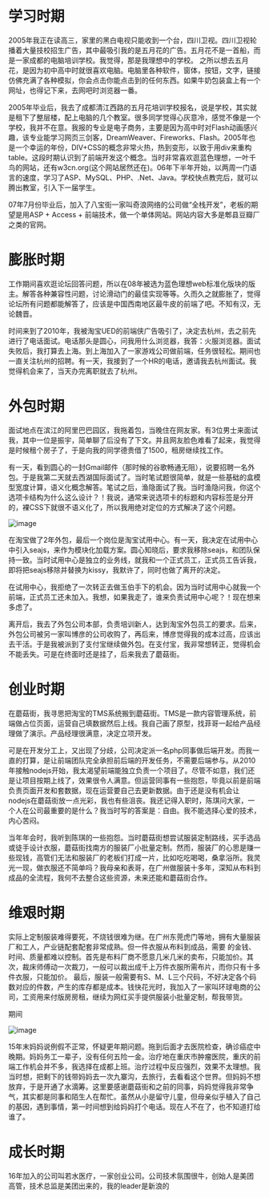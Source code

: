# 学习时期

2005年我正在读高三，家里的黑白电视只能收到一个台，四川卫视。四川卫视轮播着大量技校招生广告，其中最吸引我的是五月花的广告。五月花不是一首船，而是一家成都的电脑培训学校。我觉得，那是我理想中的学校。
之所以想去五月花，是因为初中高中时就很喜欢电脑。电脑里各种软件，窗体，按钮，文字，链接仿佛充满了各种模拟，你会点击你能点击到的任何东西。如果牛奶包装盒上有一个网址，也得记下来，去网吧时浏览器一番。

2005年毕业后，我去了成都清江西路的五月花培训学校报名，说是学校，其实就是租下了整层楼，配上电脑的几个教室。很多同学觉得心灰意冷，感觉不像是一个学校，我并不在意。我报的专业是电子商务，主要是因为高中时对Flash动画感兴趣，该专业能学习网页三剑客，DreamWeaver、Fireworks、Flash。2005年也是一个幸运的年份，DIV+CSS的概念非常火热，热到变形，以致于用div来重构table。这段时期认识到了前端开发这个概念。当时非常喜欢逛蓝色理想，一叶千鸟的网站，还有w3cn.org(这个网站居然还在)。06年下半年开始，以两周一门语言的速度，学习了ASP、MySQL、PHP、.Net、Java。学校快点教完后，就可以腾出教室，引入下一届学生。

07年7月份毕业后，加入了八宝街一家叫奇浪网络的公司做“全栈开发”，老板的期望是用ASP + Access + 前端技术，做一个单体网站。网站内容大多是郫县豆瓣厂之类的官网。

# 膨胀时期

工作期间喜欢逛论坛回答问题，所以在08年被选为蓝色理想web标准化版块的版主。解答各种兼容性问题，讨论滑动门的最佳实现等等。久而久之就膨胀了，觉得论坛所有问题都能解答了，应该是中国西南地区最牛皮的前端了吧。不知有汉，无论魏晋。

时间来到了2010年，我被淘宝UED的前端侠广告吸引了，决定去杭州，去之前先进行了电话面试。电话那头是圆心，问我用什么浏览器，我答：火服浏览器。面试失败后，我打算去上海。到上海加入了一家游戏公司做前端，任务很轻松。期间也一直关注杭州的招聘。有一天，我接到了一个HR的电话，邀请我去杭州面试。我觉得机会来了，当天办完离职就去了杭州。

# 外包时期

面试地点在滨江的阿里巴巴园区，我拖着包，当晚住在网友家。有3位男士来面试我，其中一位是振宇，简单聊了后没有了下文。并且网友脸色难看了起来，我觉得是时候租个房子了，于是向我的同学德贵借了1500，租房继续找工作。

有一天，看到圆心的一封Gmail邮件（那时候的谷歌畅通无阻），说要招聘一名外包。于是我第二天就去西湖国际面试了。当时笔试题很简单，就是一些基础的盒模型宽度计算，语义化概念解答。笔试之后，渔隐面试了我。当时渔隐问我，你这个选项卡结构为什么这么设计？！我说，通常来说选项卡的标题和内容标签是分开的，裸CSS下就很不语义化了，所以我用绝对定位的方式解决了这个问题。

![image](https://user-images.githubusercontent.com/342509/108873036-c2e40600-7635-11eb-80cd-e326462775d1.png)

在淘宝做了2年外包，最后一个岗位是淘宝试用中心。有一天，我决定在试用中心中引入seajs，来作为模块化加载方案。圆心知晓后，要求我移除seajs，和团队保持一致。当时试用中心是独立的业务线，就我和一个正式员工，正式员工告诉我，即将把seajs移除并替换为kissy，我默许了，同时也做了离开的决定。

在试用中心，我拒绝了一次转正去做玉伯手下的机会。因为当时试用中心就我一个前端，正式员工还未加入。我想，如果我走了，谁来负责试用中心呢？！现在想来多虑了。

离开后，我去了外包公司本部，负责培训新人，达到淘宝外包员工的要求。后来，外包公司被另一家叫博彦的公司收购了，再后来，博彦觉得我的成本过高，应该出去干活。于是我被派到了支付宝继续做外包。在支付宝，我非常想转正，觉得机会不能丢失。可是在终面时还是挂了，后来我去了蘑菇街。

# 创业时期

在蘑菇街，我寻思把淘宝的TMS系统搬到蘑菇街。TMS是一款内容管理系统，前端做占位页面，运营自己填数据然后上线。我自己画了原型，找菲哥一起给产品经理做了演示。产品经理很满意，决定立项开发。

可是在开发分工上，又出现了分歧，公司决定派一名php同事做后端开发。而我一直的打算，是让前端团队完全承担前后端的开发任务，不需要后端参与。从2010年接触nodejs开始，我太渴望前端能独立负责一个项目了。尽管不如意，我们还是让项目按期上线了，效果很令人满意。但运营同事有一些抱怨，毕竟以前是前端负责页面开发和套数据，现在运营要自己去更新数据。由于还是没有机会让nodejs在蘑菇街放一点光彩，我也有些沮丧。我还记得入职时，陈琪问大家，一个人在公司最重要的是什么？我当时写的答案是：自由。我不能选择心爱的技术，内心苦闷。

当年年会时，我听到陈琪的一些抱怨。当时蘑菇街想尝试服装定制路线，买手选品或徒手设计衣服，蘑菇街找南方的服装厂小批量定制。然而，服装厂的心思是赚一些现钱，高管们无法和服装厂的老板们打成一片，比如吃吃喝喝，桑拿浴所。我灵光一现，做衣服还不简单吗？我母亲和表哥，在广州做服装十多年，深知从布料到成品的全流程，我何不去整合这些资源，未来还能和蘑菇街合作。

# 维艰时期

实际上定制服装难得要死，不烧钱很难为继。在广州东莞虎门等地，拥有大量服装厂和工人，产业链配套配套非常成熟。但一件衣服从布料到成品，需要
的金钱、时间、质量都难以控制。首先是布料厂商不愿意几米几米的卖布，只能加价。其次，裁床师傅动一次裁刀，一般可以裁出成千上万件衣服所需布片，而你只有十多件衣服，只能加价。
最后，服装一般需要有S、M、L三个尺码，不好决定各个码数对应的件数，产生的库存都是成本。钱快花光时，我加入了一家叫环球电商的公司，工资用来付版房房租，继续为网红买手提供服装小批量定制，帮我带货。

期间

![image](https://user-images.githubusercontent.com/342509/108877889-a4343e00-763a-11eb-8678-fcc08c31489c.png)

15年末妈妈说例假不正常，怀疑更年期问题。拖到后面才去医院检查，确诊癌症中晚期。妈妈务工一辈子，没有任何五险一金。治疗地在重庆市肿瘤医院，重庆的前端工作机会并不多，我选择在成都上班。治疗过程中反应强烈，效果不太理想。我当时想，把剩下的钱带妈妈去一次九寨沟，去旅行，去看看这个世界。但妈妈不想放弃，于是开通了水滴筹。这里要感谢蘑菇街和之前的同事，妈妈觉得我非常争气，其实都是同事和陌生人在帮忙。虽然从小是留守儿童，但母亲似乎植入了自己的基因，遇到事情，第一时间想到给妈妈打个电话。现在人不在了，也不知道打给谁了。

# 成长时期

16年加入的公司叫若水医疗，一家创业公司。公司技术氛围很牛，创始人是美团高管，技术总监是美团出来的，我的leader是新浪的
